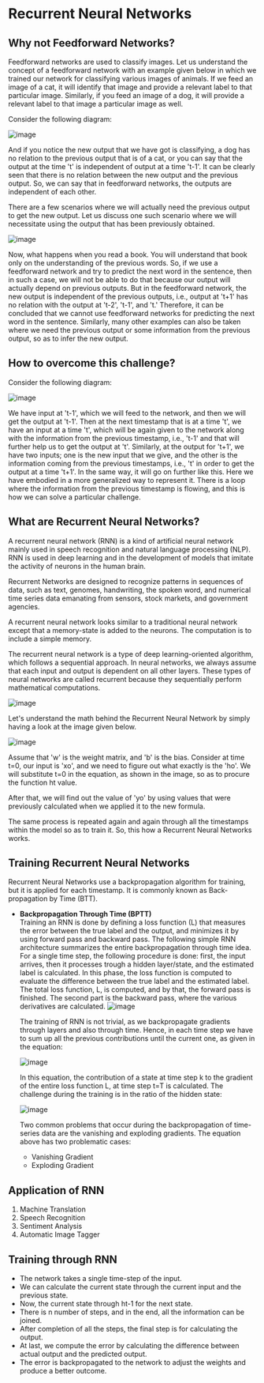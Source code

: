 # Recurrent Neural Networks

## Why not Feedforward Networks?
Feedforward networks are used to classify images. Let us understand the concept of a feedforward network with an example given below in which we trained our network for classifying various images of animals. If we feed an image of a cat, it will identify that image and provide a relevant label to that particular image. Similarly, if you feed an image of a dog, it will provide a relevant label to that image a particular image as well.

Consider the following diagram:

![image](https://user-images.githubusercontent.com/58425689/109961949-b8e79480-7d12-11eb-8e3e-8f89b255f8a7.png)

And if you notice the new output that we have got is classifying, a dog has no relation to the previous output that is of a cat, or you can say that the output at the time 't' is independent of output at a time 't-1'. It can be clearly seen that there is no relation between the new output and the previous output. So, we can say that in feedforward networks, the outputs are independent of each other.

There are a few scenarios where we will actually need the previous output to get the new output. Let us discuss one such scenario where we will necessitate using the output that has been previously obtained.

![image](https://user-images.githubusercontent.com/58425689/109961935-b422e080-7d12-11eb-821b-f03bbf5eae17.png)

Now, what happens when you read a book. You will understand that book only on the understanding of the previous words. So, if we use a feedforward network and try to predict the next word in the sentence, then in such a case, we will not be able to do that because our output will actually depend on previous outputs. But in the feedforward network, the new output is independent of the previous outputs, i.e., output at 't+1' has no relation with the output at 't-2', 't-1', and 't.' Therefore, it can be concluded that we cannot use feedforward networks for predicting the next word in the sentence. Similarly, many other examples can also be taken where we need the previous output or some information from the previous output, so as to infer the new output.

## How to overcome this challenge?

Consider the following diagram:

![image](https://user-images.githubusercontent.com/58425689/109962201-0106b700-7d13-11eb-93ab-a5949864975b.png)

We have input at 't-1', which we will feed to the network, and then we will get the output at 't-1'. Then at the next timestamp that is at a time 't', we have an input at a time 't', which will be again given to the network along with the information from the previous timestamp, i.e., 't-1' and that will further help us to get the output at 't'. Similarly, at the output for 't+1', we have two inputs; one is the new input that we give, and the other is the information coming from the previous timestamps, i.e., 't' in order to get the output at a time 't+1'. In the same way, it will go on further like this. Here we have embodied in a more generalized way to represent it. There is a loop where the information from the previous timestamp is flowing, and this is how we can solve a particular challenge.

## What are Recurrent Neural Networks?
A recurrent neural network (RNN) is a kind of artificial neural network mainly used in speech recognition and natural language processing (NLP). RNN is used in deep learning and in the development of models that imitate the activity of neurons in the human brain.

Recurrent Networks are designed to recognize patterns in sequences of data, such as text, genomes, handwriting, the spoken word, and numerical time series data emanating from sensors, stock markets, and government agencies.

A recurrent neural network looks similar to a traditional neural network except that a memory-state is added to the neurons. The computation is to include a simple memory.

The recurrent neural network is a type of deep learning-oriented algorithm, which follows a sequential approach. In neural networks, we always assume that each input and output is dependent on all other layers. These types of neural networks are called recurrent because they sequentially perform mathematical computations.

![image](https://user-images.githubusercontent.com/58425689/109964340-a6228f00-7d15-11eb-82be-640a5a60a83b.png)

Let's understand the math behind the Recurrent Neural Network by simply having a look at the image given below.

![image](https://user-images.githubusercontent.com/58425689/109965279-d7e82580-7d16-11eb-9831-f5a257d81f71.png)

Assume that 'w' is the weight matrix, and 'b' is the bias. Consider at time t=0, our input is 'xo', and we need to figure out what exactly is the 'ho'. We will substitute t=0 in the equation, as shown in the image, so as to procure the function ht value.

After that, we will find out the value of 'yo' by using values that were previously calculated when we applied it to the new formula.

The same process is repeated again and again through all the timestamps within the model so as to train it. So, this how a Recurrent Neural Networks works.

## Training Recurrent Neural Networks
Recurrent Neural Networks use a backpropagation algorithm for training, but it is applied for each timestamp. It is commonly known as Back-propagation by Time (BTT).

   - **Backpropagation Through Time (BPTT)** \
     Training an RNN is done by defining a loss function (L) that measures the error between the true label and the output, and minimizes it by using forward pass and backward pass. The following simple RNN architecture summarizes the entire backpropagation through time idea. \
     For a single time step, the following procedure is done: first, the input arrives, then it processes trough a hidden layer/state, and the estimated label is calculated. In this phase, the loss function is computed to evaluate the difference between the true label and the estimated label. The total loss function, L, is computed, and by that, the forward pass is finished. The second part is the backward pass, where the various derivatives are calculated.
     ![image](https://user-images.githubusercontent.com/58425689/109966769-bb4ced00-7d18-11eb-9b47-e9b88633bf6a.png)
     
     The training of RNN is not trivial, as we backpropagate gradients through layers and also through time. Hence, in each time step we have to sum up all the previous contributions until the current one, as given in the equation:
     
     ![image](https://user-images.githubusercontent.com/58425689/109967125-23033800-7d19-11eb-9118-2630efc33e07.png)

      In this equation, the contribution of a state at time step k to the gradient of the entire loss function L, at time step t=T is calculated. The challenge during the training is in the ratio of the hidden state:
      
      ![image](https://user-images.githubusercontent.com/58425689/109967149-2991af80-7d19-11eb-9fab-fe96afbbc88b.png)
     
     Two common problems that occur during the backpropagation of time-series data are the vanishing and exploding gradients. The equation above has two problematic cases:
     - Vanishing Gradient
     - Exploding Gradient

## Application of RNN
1. Machine Translation
2. Speech Recognition
3. Sentiment Analysis
4. Automatic Image Tagger

## Training through RNN
- The network takes a single time-step of the input. 
- We can calculate the current state through the current input and the previous state. 
- Now, the current state through ht-1 for the next state.
- There is n number of steps, and in the end, all the information can be joined.
- After completion of all the steps, the final step is for calculating the output.
- At last, we compute the error by calculating the difference between actual output and the predicted output.
- The error is backpropagated to the network to adjust the weights and produce a better outcome.


